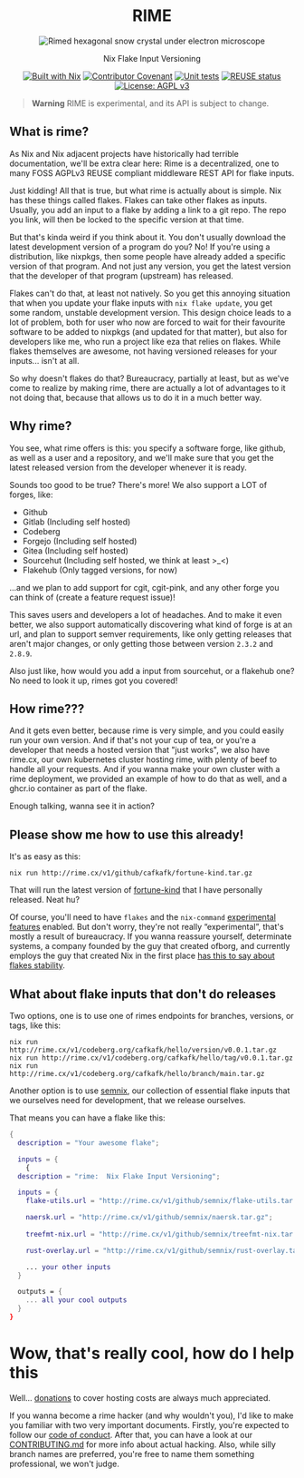 <!--
SPDX-FileCopyrightText: 2023 Christina Sørensen
SPDX-FileContributor: Christina Sørensen

SPDX-License-Identifier: AGPL-3.0-only
-->
<div align="center">

<h1>RIME</h1>

![Rimed hexagonal snow crystal under electron microscope](docs/images/rime.jpg)

Nix Flake Input Versioning

[![Built with Nix](https://img.shields.io/badge/Built_With-Nix-5277C3.svg?logo=nixos&labelColor=73C3D5)](https://nixos.org)
[![Contributor Covenant](https://img.shields.io/badge/Contributor%20Covenant-2.1-4baaaa.svg)](code_of_conduct.md)
[![Unit tests](https://github.com/cafkafk/rime/actions/workflows/test.yml/badge.svg)](https://github.com/cafkafk/rime/actions/workflows/test.yml)
[![REUSE status](https://api.reuse.software/badge/git.fsfe.org/reuse/api)](https://api.reuse.software/info/git.fsfe.org/reuse/api)
[![License: AGPL v3](https://img.shields.io/badge/License-AGPL%20v3-blue.svg)](https://www.gnu.org/licenses/agpl-3.0)

</div>

> **Warning**
> RIME is experimental, and its API is subject to change.

## What is rime?

As Nix and Nix adjacent projects have historically had terrible documentation,
we'll be extra clear here: Rime is a decentralized, one to many FOSS AGPLv3
REUSE compliant middleware REST API for flake inputs.

Just kidding! All that is true, but what rime is actually about is simple. Nix
has these things called flakes. Flakes can take other flakes as inputs.
Usually, you add an input to a flake by adding a link to a git repo. The repo
you link, will then be locked to the specific version at that time.

But that's kinda weird if you think about it. You don't usually download the
latest development version of a program do you? No! If you're using a
distribution, like nixpkgs, then some people have already added a specific
version of that program. And not just any version, you get the latest version
that the developer of that program (upstream) has released.

Flakes can't do that, at least not natively. So you get this annoying situation
that when you update your flake inputs with `nix flake update`, you get some
random, unstable development version. This design choice leads to a lot of
problem, both for user who now are forced to wait for their favourite software
to be added to nixpkgs (and updated for that matter), but also for developers
like me, who run a project like eza that relies on flakes. While flakes
themselves are awesome, not having versioned releases for your inputs... isn't
at all.

So why doesn't flakes do that? Bureaucracy, partially at least, but as we've
come to realize by making rime, there are actually a lot of advantages to it
not doing that, because that allows us to do it in a much better way.

## Why rime?

You see, what rime offers is this: you specify a software forge, like github,
as well as a user and a repository, and we'll make sure that you get the latest
released version from the developer whenever it is ready.

Sounds too good to be true? There's more! We also support a LOT of forges, like:

- Github
- Gitlab (Including self hosted)
- Codeberg
- Forgejo (Including self hosted)
- Gitea (Including self hosted)
- Sourcehut (Including self hosted, we think at least >_<)
- Flakehub (Only tagged versions, for now)

...and we plan to add support for cgit, cgit-pink, and any other forge you can
think of (create a feature request issue)!

This saves users and developers a lot of headaches. And to make it even better,
we also support automatically discovering what kind of forge is at an url, and
plan to support semver requirements, like only getting releases that aren't
major changes, or only getting those between version `2.3.2` and `2.8.9`.

Also just like, how would you add a input from sourcehut, or a flakehub one? 
No need to look it up, rimes got you covered!

## How rime???

And it gets even better, because rime is very simple, and you could easily run
your own version. And if that's not your cup of tea, or you're a developer that
needs a hosted version that "just works", we also have rime.cx, our own
kubernetes cluster hosting rime, with plenty of beef to handle all your
requests. And if you wanna make your own cluster with a rime deployment, we
provided an example of how to do that as well, and a ghcr.io container as part
of the flake.

Enough talking, wanna see it in action?

## Please show me how to use this already!

It's as easy as this:

```
nix run http://rime.cx/v1/github/cafkafk/fortune-kind.tar.gz
```

That will run the latest version of
[fortune-kind](https://github.com/cafkafk/fortune-kind) that I have personally
released. Neat hu?

Of course, you'll need to have `flakes` and the `nix-command` [experimental features](https://nixos.org/manual/nix/stable/contributing/experimental-features)
enabled. But don't worry, they're not really “experimental”, that's mostly a
result of bureaucracy. If you wanna reassure yourself, determinate systems, 
a company founded by the guy that created ofborg, and currently employs the 
guy that created Nix in the first place [has this to say about flakes stability](https://determinate.systems/posts/experimental-does-not-mean-unstable).

## What about flake inputs that don't do releases

Two options, one is to use one of rimes endpoints for branches, versions, or
tags, like this:

```
nix run http://rime.cx/v1/codeberg.org/cafkafk/hello/version/v0.0.1.tar.gz
nix run http://rime.cx/v1/codeberg.org/cafkafk/hello/tag/v0.0.1.tar.gz
nix run http://rime.cx/v1/codeberg.org/cafkafk/hello/branch/main.tar.gz
```

Another option is to use [semnix](https://github.com/semnix), our collection of essential flake inputs that
we ourselves need for development, that we release ourselves.

That means you can have a flake like this:

```nix
{
  description = "Your awesome flake";

  inputs = {
    {
  description = "rime:  Nix Flake Input Versioning";

  inputs = {
    flake-utils.url = "http://rime.cx/v1/github/semnix/flake-utils.tar.gz";

    naersk.url = "http://rime.cx/v1/github/semnix/naersk.tar.gz";
      
    treefmt-nix.url = "http://rime.cx/v1/github/semnix/treefmt-nix.tar.gz";

    rust-overlay.url = "http://rime.cx/v1/github/semnix/rust-overlay.tar.gz";

    ... your other inputs
  }

  outputs = {
    ... all your cool outputs
  }
}
```

# Wow, that's really cool, how do I help this

Well... [donations](https://github.com/sponsors/cafkafk) to cover hosting costs are always much appreciated.

If you wanna become a rime hacker (and why wouldn't you), I'd like to make you familiar with two very important documents.
Firstly, you're expected to follow our [code of conduct](https://github.com/cafkafk/rime/blob/main/CODE_OF_CONDUCT.md).
After that, you can have a look at our [CONTRIBUTING.md](https://github.com/cafkafk/rime/blob/main/CONTRIBUTING.md) for more info about actual hacking. Also, while silly branch names are preferred, you're free to name them something professional, we won't judge.
